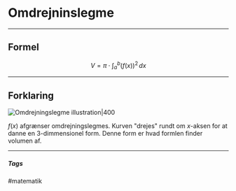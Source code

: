 # Omdrejninslegme
---
## Formel
$$V=\pi \cdot \int_{a}^{b} (f(x))^2 \,dx$$


---

## Forklaring

![Omdrejningslegme illustration|400](https://www.webmatematik.dk/Oldsite/media/34491870/3-60.png)

$f(x)$ afgrænser omdrejningslegmes. Kurven "drejes" rundt om $x$-aksen for at danne en 3-dimmensionel form. Denne form er hvad formlen finder volumen af.









---
##### Tags
#matematik 